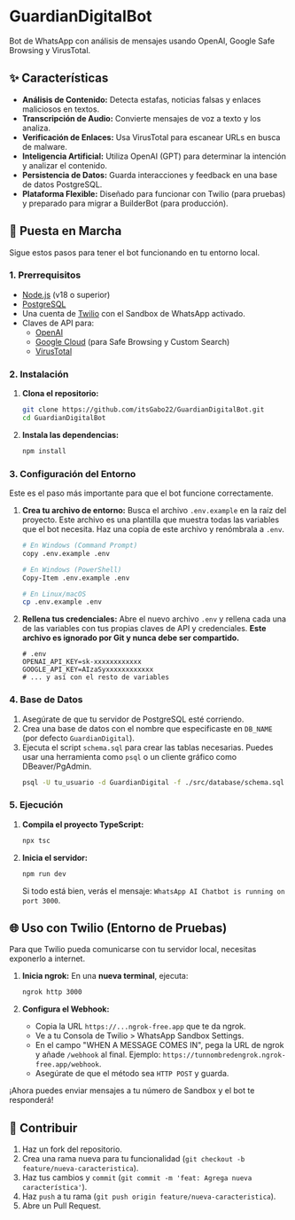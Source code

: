 # GuardianDigitalBot

Bot de WhatsApp con análisis de mensajes usando OpenAI, Google Safe Browsing y VirusTotal.

## ✨ Características

- **Análisis de Contenido:** Detecta estafas, noticias falsas y enlaces maliciosos en textos.
- **Transcripción de Audio:** Convierte mensajes de voz a texto y los analiza.
- **Verificación de Enlaces:** Usa VirusTotal para escanear URLs en busca de malware.
- **Inteligencia Artificial:** Utiliza OpenAI (GPT) para determinar la intención y analizar el contenido.
- **Persistencia de Datos:** Guarda interacciones y feedback en una base de datos PostgreSQL.
- **Plataforma Flexible:** Diseñado para funcionar con Twilio (para pruebas) y preparado para migrar a BuilderBot (para producción).

## 🚀 Puesta en Marcha

Sigue estos pasos para tener el bot funcionando en tu entorno local.

### **1. Prerrequisitos**

- [Node.js](https://nodejs.org/) (v18 o superior)
- [PostgreSQL](https://www.postgresql.org/download/)
- Una cuenta de [Twilio](https://www.twilio.com/) con el Sandbox de WhatsApp activado.
- Claves de API para:
  - [OpenAI](https://platform.openai.com/api-keys)
  - [Google Cloud](https://console.cloud.google.com/) (para Safe Browsing y Custom Search)
  - [VirusTotal](https://developers.virustotal.com/v3.0/reference/getting-started)

### **2. Instalación**

1.  **Clona el repositorio:**

    ```bash
    git clone https://github.com/itsGabo22/GuardianDigitalBot.git
    cd GuardianDigitalBot
    ```

2.  **Instala las dependencias:**
    ```bash
    npm install
    ```

### **3. Configuración del Entorno**

Este es el paso más importante para que el bot funcione correctamente.

1.  **Crea tu archivo de entorno:**
    Busca el archivo `.env.example` en la raíz del proyecto. Este archivo es una plantilla que muestra todas las variables que el bot necesita. Haz una copia de este archivo y renómbrala a `.env`.

    ```bash
    # En Windows (Command Prompt)
    copy .env.example .env

    # En Windows (PowerShell)
    Copy-Item .env.example .env

    # En Linux/macOS
    cp .env.example .env
    ```

2.  **Rellena tus credenciales:**
    Abre el nuevo archivo `.env` y rellena cada una de las variables con tus propias claves de API y credenciales. **Este archivo es ignorado por Git y nunca debe ser compartido.**

    ```dotenv
    # .env
    OPENAI_API_KEY=sk-xxxxxxxxxxxx
    GOOGLE_API_KEY=AIzaSyxxxxxxxxxxxx
    # ... y así con el resto de variables
    ```

### **4. Base de Datos**

1.  Asegúrate de que tu servidor de PostgreSQL esté corriendo.
2.  Crea una base de datos con el nombre que especificaste en `DB_NAME` (por defecto `GuardianDigital`).
3.  Ejecuta el script `schema.sql` para crear las tablas necesarias. Puedes usar una herramienta como `psql` o un cliente gráfico como DBeaver/PgAdmin.
    ```bash
    psql -U tu_usuario -d GuardianDigital -f ./src/database/schema.sql
    ```

### **5. Ejecución**

1.  **Compila el proyecto TypeScript:**

    ```bash
    npx tsc
    ```

2.  **Inicia el servidor:**
    ```bash
    npm run dev
    ```
    Si todo está bien, verás el mensaje: `WhatsApp AI Chatbot is running on port 3000`.

## 🌐 Uso con Twilio (Entorno de Pruebas)

Para que Twilio pueda comunicarse con tu servidor local, necesitas exponerlo a internet.

1.  **Inicia ngrok:**
    En una **nueva terminal**, ejecuta:

    ```bash
    ngrok http 3000
    ```

2.  **Configura el Webhook:**
    - Copia la URL `https://...ngrok-free.app` que te da ngrok.
    - Ve a tu Consola de Twilio > WhatsApp Sandbox Settings.
    - En el campo "WHEN A MESSAGE COMES IN", pega la URL de ngrok y añade `/webhook` al final. Ejemplo: `https://tunnombredengrok.ngrok-free.app/webhook`.
    - Asegúrate de que el método sea `HTTP POST` y guarda.

¡Ahora puedes enviar mensajes a tu número de Sandbox y el bot te responderá!

## 🤝 Contribuir

1.  Haz un fork del repositorio.
2.  Crea una rama nueva para tu funcionalidad (`git checkout -b feature/nueva-caracteristica`).
3.  Haz tus cambios y `commit` (`git commit -m 'feat: Agrega nueva característica'`).
4.  Haz `push` a tu rama (`git push origin feature/nueva-caracteristica`).
5.  Abre un Pull Request.
